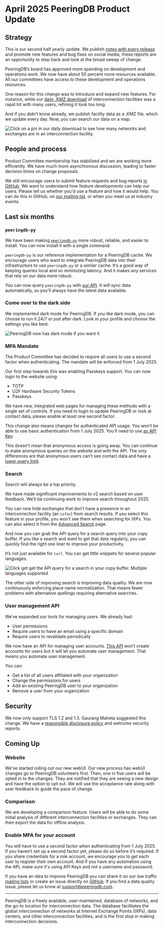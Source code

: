 # April 2025 PeeringDB Product Update
## Strategy

This is our second half yearly update. We publish [notes with every release](https://docs.peeringdb.com/release_notes/) and promote new features and bug fixes on social media, these reports are an opportunity to step back and look at the broad sweep of change.

PeeringDB’s board has approved more spending on development and operations work. We now have about 50 percent more resources available. All our committees have access to these development and operations resources. 

One reason for this change was to introduce and expand new features. For instance, while our [daily .KMZ download](https://www.peeringdb.com/export/kmz/) of interconnection facilities was a rapid hit with many users, refining it took too long.

And if you didn’t know already, we publish facility data as a .KMZ file, which we update every day. Now, you can search our data on a map.

![Click on a pin in our daily download to see how many networks and exchanges are in an interconnection facility.](images/KMZ_of_Lima,_Peru.png)

## People and process

Product Committee membership has stabilized and we are working more efficiently. We have much more asynchronous discussion, leading to faster decision times on change proposals.

We still encourage users to submit feature requests and bug reports [in GitHub](https://github.com/peeringdb/peeringdb/issues). We want to understand how feature developments can help our users. Please tell us whether you'd use a feature and how it would help. You can do this in GitHub, on [our mailing list](mailto:productcom@lists.peeringdb.com), or when you meet us at industry events.

## Last six months
### `peeringdb-py`

We have been making [`peeringdb-py`](https://docs.peeringdb.com/howto/peeringdb-py/) more robust, reliable, and easier to install. You can now install it with a single command.

`peeringdb-py` is our reference implementation for a PeeringDB cache. We encourage users who want to integrate PeeringDB data into their infrastructure to use `peeringdb-py` or a similar cache. It’s a good way of keeping queries local and so minimizing latency. And it makes any services that rely on our data more robust.

You can now query `peeringdb-py` with [our API](https://www.peeringdb.com/apidocs/). It will sync data automatically, so you’ll always have the latest data available.

### Come over to the dark side

We implemented dark mode for PeeringDB. If you like dark mode, you can choose to run it 24/7 or just after dark. Look in your profile and choose the settings you like best.

![PeeringDB now has dark mode if you want it](images/Dark_mode.png)

### MFA Mandate

The Product Committee has decided to require all users to use a second factor when authenticating. The mandate will be enforced from 1 July 2025.

Our first step towards this was enabling Passkeys support. You can now login to the website using:

* TOTP
* U2F Hardware Security Tokens
* Passkeys

We have new, integrated web pages for managing these methods with a single set of controls. If you need to login to update PeeringDB or look at contact data, please enable at least one second factor.

This change also means changes for authenticated API usage. You won’t be able to use basic authentication from 1 July 2025. You’ll need to use [an API Key](https://docs.peeringdb.com/howto/api_keys/).

This doesn’t mean that anonymous access is going away. You can continue to make anonymous queries on the website and with the API. The only differences are that anonymous users can’t see contact data and have a [lower query limit](https://docs.peeringdb.com/howto/work_within_peeringdbs_query_limits/).

### Search

Search will always be a top priority.

We have made significant improvements to v2 search based on user feedback. We’ll be continuing work to improve search throughout 2025.

You can now hide exchanges that don’t have a presence in an interconnection facility (an `ixfac`) from search results. If you select this feature in your profile, you won’t see them when searching for IXPs. You can also select it from the [Advanced Search](https://www.peeringdb.com/advanced_search) page.

And now you can grab the API query for a search query into your copy buffer. If you like a search and want to get that data regularly, you can quickly find the right one liner to improve your productivity.

It’s not just available for `curl`. You can get little snippets for several popular languages.

![Click get get the API query for a search in your copy buffer. Multiple languages supported](images/API_Query_to_copy_buffer.png)

The other side of improving search is improving data quality. We are now continuously enforcing place name normalization. That means fewer problems with alternative spellings requiring alternative searches. 

### User management API

We’ve expanded our tools for managing users. We already had:

* User permissions
* Require users to have an email using a specific domain
* Require users to revalidate periodically

We now have an API for managing user accounts. [This API](https://docs.peeringdb.com/howto/user_management_api/) won’t create accounts for users but it will let you automate user management. That means you automate user management.

You can:

* Get a list of all users affiliated with your organization
* Change the permissions for users
* Add an existing PeeringDB user to your organization
* Remove a user from your organization

## Security

We now only support TLS 1.2 and 1.3. Gaurang Maheta suggested this change. We have a [responsible disclosure policy](https://docs.peeringdb.com/howto/make-a-security-report/) and welcome security reports.

## Coming Up
### Website

We’ve started rolling out our new webUI. Our new process has webUI changes go to PeeringDB volunteers first. Then, one in five users will be opted in to the changes. They are notified that they are seeing a new design and have the option to opt out. We will use the acceptance rate along with user feedback to guide the pace of change.

### Comparison

We are developing a comparison feature. Users will be able to do some initial analysis of different interconnection facilities or exchanges. They can then export the data for offline analysis.

### Enable MFA for your account

You will have to use a second factor when authenticating from 1 July 2025. If you haven’t set up a second factor yet, please do so before it’s required. If you share credentials for a role account, we encourage you to get each user to register their own account. And if you have any automation using the API, make sure it's using API Keys and not a username and password.

If you have an idea to improve PeeringDB you can share it on our low traffic [mailing lists](https://docs.peeringdb.com/#mailing-lists) or create an issue directly on [GitHub](https://github.com/peeringdb/peeringdb/issues). If you find a data quality issue, please let us know at [support@peeringdb.com](mailto:support@peeringdb.com).

--- 

PeeringDB is a freely available, user-maintained, database of networks, and the go-to location for interconnection data. The database facilitates the global interconnection of networks at Internet Exchange Points (IXPs), data centers, and other interconnection facilities, and is the first stop in making interconnection decisions.